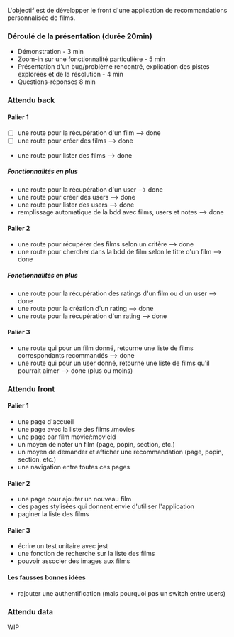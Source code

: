 L'objectif est de développer le front d'une application de recommandations personnalisée de films.

### Déroulé de la présentation (durée 20min)

- Démonstration - 3 min
- Zoom-in sur une fonctionnalité particulière - 5 min
- Présentation d'un bug/problème rencontré, explication des pistes explorées et de la résolution - 4 min
- Questions-réponses 8 min

### Attendu back

#### Palier 1
- [ ] une route pour la récupération d'un film  --> done
- [ ] une route pour créer des films            --> done
- une route pour lister des films           --> done

##### Fonctionnalités en plus
- une route pour la récupération d'un user  --> done
- une route pour créer des users            --> done
- une route pour lister des users           --> done
- remplissage automatique de la bdd avec films, users et notes  --> done

#### Palier 2
- une route pour récupérer des films selon un critère                   --> done
- une route pour chercher dans la bdd de film selon le titre d'un film  --> done

##### Fonctionnalités en plus
- une route pour la récupération des ratings d'un film ou d'un user  --> done
- une route pour la création d'un rating                             --> done
- une route pour la récupération d'un rating                         --> done

#### Palier 3
- une route qui pour un film donné, retourne une liste de films correspondants recommandés  --> done
- une route qui pour un user donné, retourne une liste de films qu'il pourrait aimer        --> done (plus ou moins)

### Attendu front

#### Palier 1
- une page d'accueil
- une page avec la liste des films /movies
- une page par film movie/:movieId
- un moyen de noter un film (page, popin, section, etc.)
- un moyen de demander et afficher une recommandation (page, popin, section, etc.)
- une navigation entre toutes ces pages

#### Palier 2
- une page pour ajouter un nouveau film
- des pages stylisées qui donnent envie d'utiliser l'application
- paginer la liste des films

#### Palier 3
- écrire un test unitaire avec jest
- une fonction de recherche sur la liste des films
- pouvoir associer des images aux films

#### Les fausses bonnes idées
- rajouter une authentification (mais pourquoi pas un switch entre users)


### Attendu data

WIP
